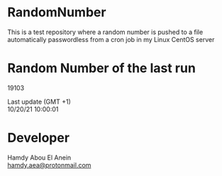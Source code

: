 # RandomNumber    
This is a test repository where a random number is pushed to a file automatically passwordless from a cron job in my Linux CentOS server    
# Random Number of the last run   
19103
      
Last update (GMT +1)    
10/20/21 10:00:01
# Developer    
Hamdy Abou El Anein   
hamdy.aea@protonmail.com
